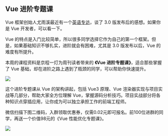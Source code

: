 ## Vue 进阶专题课

Vue 框架创始人尤雨溪最近有一个[英语专访](https://evrone.com/evan-you-interview)，谈了 3.0 版发布后的感想。如果你是 Vue 开发者，可以看一下。

Vue 的特点是入门比较简单，所以很多同学选择它作为自己的第一个框架。但是，如果基础知识不够扎实，进阶就会有困难，尤其是 3.0 版发布以后，Vue 的难度有所提升。

本周的课程资料是京程一灯为周刊读者带来的 **《Vue 进阶专题课》**，适合那些掌握了 Vue 基础，却在进阶之路上遇到了瓶颈的同学，可以帮助你快速提升。

![](https://www.wangbase.com/blogimg/asset/202009/bg2020090909.jpg)

这个进阶专题课从 Vue 的架构讲起，包括 Vue3 原理、Vue 渲染器实现与项目实战等几部分，帮助大家全方位理解 Vue，掌握源码分析技巧。项目实战部分将各种知识点穿插应用，让你成为可以独立承担工作的前端工程师。

微信扫描下图二维码，入群领取优惠券，仅需0.02元即可报名。前100位进群的同学，再送一个价值98元的《Vue 性能优化专题课》。

![](https://www.wangbase.com/blogimg/asset/202009/bg2020090910.jpg)
